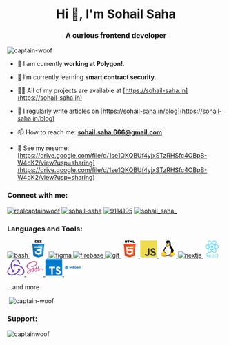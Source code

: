 <h1 align="center">Hi 👋, I'm Sohail Saha</h1>
<h3 align="center">A curious frontend developer</h3>

<p align="left"> <img src="https://komarev.com/ghpvc/?username=captain-woof&label=Profile%20views&color=0e75b6&style=flat" alt="captain-woof" /> </p>


- 🔭 I am currently **working at Polygon!**.

- 🌱 I’m currently learning **smart contract security.**

- 👨‍💻 All of my projects are available at [https://sohail-saha.in](https://sohail-saha.in)

- 📝 I regularly write articles on [https://sohail-saha.in/blog](https://sohail-saha.in/blog)

- 📫 How to reach me: **[sohail.saha.666@gmail.com](mailto:sohail.saha.666@gmail.com)**

- 📄 See my resume: [https://drive.google.com/file/d/1se1QKQBUf4yjxSTzRHSfc4OBpB-W4dK2/view?usp=sharing](https://drive.google.com/file/d/1se1QKQBUf4yjxSTzRHSfc4OBpB-W4dK2/view?usp=sharing)

<h3 align="left">Connect with me:</h3>
<p align="left">
<a href="https://twitter.com/realcaptainwoof" target="blank"><img align="center" src="https://raw.githubusercontent.com/rahuldkjain/github-profile-readme-generator/master/src/images/icons/Social/twitter.svg" alt="realcaptainwoof" height="30" width="40" /></a>
<a href="https://linkedin.com/in/sohail-saha" target="blank"><img align="center" src="https://raw.githubusercontent.com/rahuldkjain/github-profile-readme-generator/master/src/images/icons/Social/linked-in-alt.svg" alt="sohail-saha" height="30" width="40" /></a>
<a href="https://stackoverflow.com/users/9114195" target="blank"><img align="center" src="https://raw.githubusercontent.com/rahuldkjain/github-profile-readme-generator/master/src/images/icons/Social/stack-overflow.svg" alt="9114195" height="30" width="40" /></a>
<a href="https://instagram.com/sohail_saha_" target="blank"><img align="center" src="https://raw.githubusercontent.com/rahuldkjain/github-profile-readme-generator/master/src/images/icons/Social/instagram.svg" alt="sohail_saha_" height="30" width="40" /></a>
</p>

<h3 align="left">Languages and Tools:</h3>
<p align="left"> <a href="https://www.gnu.org/software/bash/" target="_blank" rel="noreferrer"> <img src="https://www.vectorlogo.zone/logos/gnu_bash/gnu_bash-icon.svg" alt="bash" width="40" height="40"/> </a> <a href="https://www.w3schools.com/css/" target="_blank" rel="noreferrer"> <img src="https://raw.githubusercontent.com/devicons/devicon/master/icons/css3/css3-original-wordmark.svg" alt="css3" width="40" height="40"/> </a> <a href="https://www.figma.com/" target="_blank" rel="noreferrer"> <img src="https://www.vectorlogo.zone/logos/figma/figma-icon.svg" alt="figma" width="40" height="40"/> </a> <a href="https://firebase.google.com/" target="_blank" rel="noreferrer"> <img src="https://www.vectorlogo.zone/logos/firebase/firebase-icon.svg" alt="firebase" width="40" height="40"/> </a> <a href="https://git-scm.com/" target="_blank" rel="noreferrer"> <img src="https://www.vectorlogo.zone/logos/git-scm/git-scm-icon.svg" alt="git" width="40" height="40"/> </a> <a href="https://www.w3.org/html/" target="_blank" rel="noreferrer"> <img src="https://raw.githubusercontent.com/devicons/devicon/master/icons/html5/html5-original-wordmark.svg" alt="html5" width="40" height="40"/> </a> <a href="https://developer.mozilla.org/en-US/docs/Web/JavaScript" target="_blank" rel="noreferrer"> <img src="https://raw.githubusercontent.com/devicons/devicon/master/icons/javascript/javascript-original.svg" alt="javascript" width="40" height="40"/> </a> <a href="https://www.linux.org/" target="_blank" rel="noreferrer"> <img src="https://raw.githubusercontent.com/devicons/devicon/master/icons/linux/linux-original.svg" alt="linux" width="40" height="40"/> </a> <a href="https://nextjs.org/" target="_blank" rel="noreferrer"> <img src="https://cdn.worldvectorlogo.com/logos/nextjs-2.svg" alt="nextjs" width="40" height="40"/> </a> <a href="https://reactjs.org/" target="_blank" rel="noreferrer"> <img src="https://raw.githubusercontent.com/devicons/devicon/master/icons/react/react-original-wordmark.svg" alt="react" width="40" height="40"/> </a> <a href="https://redux.js.org" target="_blank" rel="noreferrer"> <img src="https://raw.githubusercontent.com/devicons/devicon/master/icons/redux/redux-original.svg" alt="redux" width="40" height="40"/> </a> <a href="https://sass-lang.com" target="_blank" rel="noreferrer"> <img src="https://raw.githubusercontent.com/devicons/devicon/master/icons/sass/sass-original.svg" alt="sass" width="40" height="40"/> </a> <a href="https://www.typescriptlang.org/" target="_blank" rel="noreferrer"> <img src="https://raw.githubusercontent.com/devicons/devicon/master/icons/typescript/typescript-original.svg" alt="typescript" width="40" height="40"/> </a> <a href="https://webpack.js.org" target="_blank" rel="noreferrer"> <img src="https://raw.githubusercontent.com/devicons/devicon/d00d0969292a6569d45b06d3f350f463a0107b0d/icons/webpack/webpack-original-wordmark.svg" alt="webpack" width="40" height="40"/> </a> </p>
<p>...and more</p>

<p>&nbsp;<img align="center" src="https://github-readme-stats.vercel.app/api?username=captain-woof&show_icons=true&locale=en" alt="captain-woof" /></p>

<h3 align="left">Support:</h3>
<p><a href="https://www.buymeacoffee.com/captainwoof"> <img align="left" src="https://cdn.buymeacoffee.com/buttons/v2/default-yellow.png" height="50" width="210" alt="captainwoof" /></a></p><br><br>
